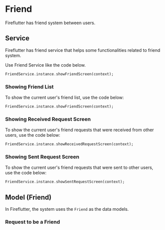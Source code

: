 # Friend

Fireflutter has friend system between users.

## Service

Fireflutter has friend service that helps some functionalities related to friend system.

Use Friend Service like the code below.

```dart
FriendService.instance.showFriendScreen(context);
```

### Showing Friend List

To show the current user's friend list, use the code below:

```dart
FriendService.instance.showFriendScreen(context);
```

### Showing Received Request Screen

To show the current user's friend requests that were received from other users, use the code below:

```dart
FriendService.instance.showReceivedRequestScreen(context);
```

### Showing Sent Request Screen

To show the current user's friend requests that were sent to other users, use the code below:

```dart
FriendService.instance.showSentRequestScreen(context);
```

## Model (Friend)

In Fireflutter, the system uses the `Friend` as the data models.

### Request to be a Friend

